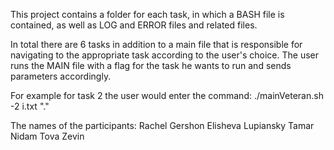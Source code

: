 This project contains a folder for each task, in which a BASH file is contained, as well as LOG and ERROR files and related files.

In total there are 6 tasks in addition to a main file that is responsible for navigating to the appropriate task according to the user's choice.
The user runs the MAIN file with a flag for the task he wants to run and sends parameters accordingly.

For example for task 2 the user would enter the command:
./mainVeteran.sh -2 i.txt "."


The names of the participants:
Rachel Gershon
Elisheva Lupiansky
Tamar Nidam
Tova Zevin

